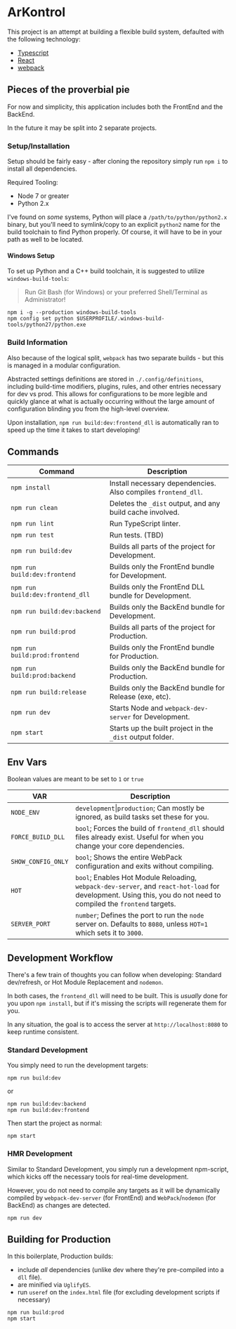 # ArKontrol

This project is an attempt at building a flexible build system, defaulted with the following technology:

- [Typescript](https://www.typescriptlang.org/)
- [React](https://facebook.github.io/react)
- [webpack](https://webpack.github.io/)

## Pieces of the proverbial pie

For now and simplicity, this application includes both the FrontEnd and the BackEnd.

In the future it may be split into 2 separate projects.

### Setup/Installation

Setup should be fairly easy - after cloning the repository simply run `npm i` to install all dependencies.

Required Tooling:

- Node 7 or greater
- Python 2.x

I've found on _some_ systems, Python will place a `/path/to/python/python2.x` binary, but you'll need to symlink/copy to an explicit `python2` name for the build toolchain to find Python properly. Of course, it will have to be in your path as well to be located.

#### Windows Setup

To set up Python and a C++ build toolchain, it is suggested to utilize `windows-build-tools`:

> Run Git Bash (for Windows) or your preferred Shell/Terminal as Administrator!

```
npm i -g --production windows-build-tools
npm config set python $USERPROFILE/.windows-build-tools/python27/python.exe
```

### Build Information

Also because of the logical split, `webpack` has two separate builds - but this is managed in a modular configuration.

Abstracted settings definitions are stored in `./.config/definitions`, including build-time modifiers, plugins, rules, and other entries necessary for dev vs prod. This allows for configurations to be more legible and quickly glance at what is actually occurring without the large amount of configuration blinding you from the high-level overview.

Upon installation, `npm run build:dev:frontend_dll` is automatically ran to speed up the time it takes to start developing!

## Commands

| Command                          | Description                                                   |
| -------------------------------- | ------------------------------------------------------------- |
| `npm install`                    | Install necessary dependencies. Also compiles `frontend_dll`. |
| `npm run clean`                  | Deletes the `_dist` output, and any build cache involved.     |
| `npm run lint`                   | Run TypeScript linter.                                        |
| `npm run test`                   | Run tests. (TBD)                                              |
| `npm run build:dev`              | Builds all parts of the project for Development.              |
| `npm run build:dev:frontend`     | Builds only the FrontEnd bundle for Development.              |
| `npm run build:dev:frontend_dll` | Builds only the FrontEnd DLL bundle for Development.          |
| `npm run build:dev:backend`      | Builds only the BackEnd bundle for Development.               |
| `npm run build:prod`             | Builds all parts of the project for Production.               |
| `npm run build:prod:frontend`    | Builds only the FrontEnd bundle for Production.               |
| `npm run build:prod:backend`     | Builds only the BackEnd bundle for Production.                |
| `npm run build:release`          | Builds only the BackEnd bundle for Release (exe, etc).        |
| `npm run dev`                    | Starts Node and `webpack-dev-server` for Development.         |
| `npm start`                      | Starts up the built project in the `_dist` output folder.     |

## Env Vars

Boolean values are meant to be set to `1` or `true`

| VAR                | Description                                                                                                                                                       |
| ------------------ | ----------------------------------------------------------------------------------------------------------------------------------------------------------------- |
| `NODE_ENV`         | `development`&#124;`production`; Can mostly be ignored, as build tasks set these for you.                                                                         |
| `FORCE_BUILD_DLL`  | `bool`; Forces the build of `frontend_dll` should files already exist. Useful for when you change your core dependencies.                                         |
| `SHOW_CONFIG_ONLY` | `bool`; Shows the entire WebPack configuration and exits without compiling.                                                                                       |
| `HOT`              | `bool`; Enables Hot Module Reloading, `webpack-dev-server`, and `react-hot-load` for development. Using this, you do not need to compiled the `frontend` targets. |
| `SERVER_PORT`      | `number`; Defines the port to run the `node` server on. Defaults to `8080`, unless `HOT=1` which sets it to `3000`.                                               |

## Development Workflow

There's a few train of thoughts you can follow when developing: Standard dev/refresh, or Hot Module Replacement and `nodemon`.

In both cases, the `frontend_dll` will need to be built. This is _usually_ done for you upon `npm install`, but if it's missing the scripts will regenerate them for you.

In any situation, the goal is to access the server at `http://localhost:8080` to keep runtime consistent.

### Standard Development

You simply need to run the development targets:

```
npm run build:dev
```

or

```
npm run build:dev:backend
npm run build:dev:frontend
```

Then start the project as normal:

```
npm start
```

### HMR Development

Similar to Standard Development, you simply run a development npm-script, which kicks off the necessary tools for real-time development.

However, you do not need to compile any targets as it will be dynamically compiled by `webpack-dev-server` (for FrontEnd) and `WebPack`/`nodemon` (for BackEnd) as changes are detected.

```
npm run dev
```

## Building for Production

In this boilerplate, Production builds:

- include _all_ dependencies (unlike dev where they're pre-compiled into a `dll` file).
- are minified via `UglifyES`.
- run `useref` on the `index.html` file (for excluding development scripts if necessary)

```
npm run build:prod
npm start
```
